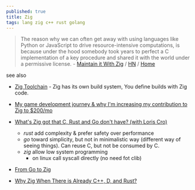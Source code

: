 ```yaml
---
published: true
title: Zig
tags: lang zig c++ rust golang
---
```

> The reason why we can often get away with using languages like Python or JavaScript to drive resource-intensive computations, is because under the hood somebody took years to perfect a C implementation of a key procedure and shared it with the world under a permissive license. - [Maintain it With Zig](https://kristoff.it/blog/maintain-it-with-zig/) / [HN](https://news.ycombinator.com/item?id=28458713) / [Home](https://ziglang.org/)

<link rel="shortcut icon" href="https://ziglang.org/favicon.svg" type="image/svg+xml" />

see also
- [Zig Toolchain](https://chatgpt.com/share/67ff49b0-cec4-800d-8904-56ee3ca04725) - Zig has its own build system, You define builds with Zig code.

- [My game development journey & why I'm increasing my contribution to Zig to $200/mo](https://devlog.hexops.com/2021/increasing-my-contribution-to-zig-to-200-a-month/)
- [What's Zig got that C, Rust and Go don't have? (with Loris Cro)](https://www.youtube.com/watch?v=5_oqWE9otaE)
	- _rust_ add complexity & prefer safety over performance
    - _go_ toward simplicity, but not in minimalistic way (different way of seeing things). Can reuse C, but not be consumed by C.
    - _zig_ allow low system programming
		- on linux call syscall directly (no need fot clib)
- [From Go to Zig](https://c7.se/from-go-to-zig/)
- [Why Zig When There is Already C++, D, and Rust?](https://ziglang.org/learn/why_zig_rust_d_cpp/)
